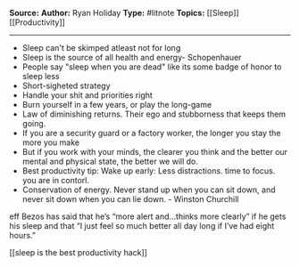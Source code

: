 ---
---
**Source:** [](https://thoughtcatalog.com/ryan-holiday/2015/07/heres-your-productivity-hack-go-the-fck-to-sleep/?utm_source=pocket_mylist)
**Author:** Ryan Holiday
**Type:** #litnote 
**Topics:** [[Sleep]] [[Productivity]]

----
- Sleep can't be skimped atleast not for long
- Sleep is the source of all health and energy- Schopenhauer
- People say "sleep when you are dead" like its  some badge of honor to sleep less
- Short-sigheted strategy
- Handle your shit and priorities right 
- Burn yourself in a few years, or play the long-game
- Law of diminishing returns. Their ego and stubborness that keeps them going.
- If you are a security guard or a factory worker, the longer you stay the more you make
- But if you work with your minds, the clearer you think and the better our mental and physical state, the better we will do.
- Best productivity tip: Wake up early: Less distractions. time to focus. you are in contorl.
- Conservation of energy. Never stand up when you can sit down, and never sit down when you can lie down. - Winston Churchill

eff Bezos has said that he’s “more alert and…thinks more clearly” if he gets his sleep and that “I just feel so much better all day long if I’ve had eight hours.”

[[sleep is the best productivity hack]]